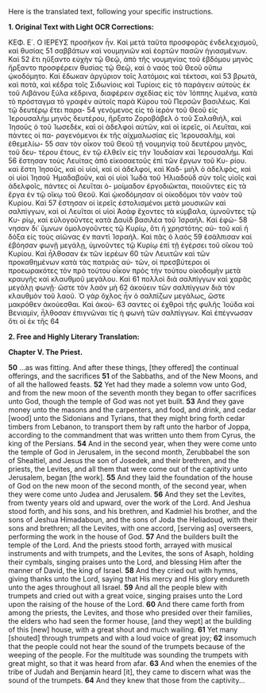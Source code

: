 Here is the translated text, following your specific instructions.

**1. Original Text with Light OCR Corrections:**

ΚΕΦ. Ε΄. Ο ΙΕΡΕΥΣ
προσῆκον ἦν. Καὶ μετὰ ταῦτα προσφορὰς ἐνδελεχισμοῦ, καὶ θυσίας 51
σαββάτων καὶ νουμηνιῶν καὶ ἑορτῶν πασῶν ἡγιασμένων. Καὶ 52
ἔτι ηὔξαντο εὐχὴν τῷ Θεῷ, ἀπὸ τῆς νουμηνίας τοῦ ἑβδόμου μηνὸς
ἤρξαντο προσφέρειν θυσίας τῷ Θεῷ, καὶ ὁ ναὸς τοῦ Θεοῦ οὔπω
ᾠκοδόμητο. Καὶ ἔδωκαν ἀργύριον τοῖς λατόμοις καὶ τέκτοσι, καὶ 53
βρωτά, καὶ ποτά, καὶ κέδρα τοῖς Σιδωνίοις καὶ Τυρίοις εἰς τὸ
παράγειν αὐτοὺς ἐκ τοῦ Λιβάνου ξύλα κέδρινα, διαφέρειν σχεδίας
εἰς τὸν Ἰόππης λιμένα, κατὰ τὸ πρόσταγμα τὸ γραφὲν αὐτοῖς
παρὰ Κύρου τοῦ Περσῶν βασιλέως. Καὶ τῷ δευτέρῳ ἔτει παρα- 54
γενόμενος εἰς τὸ ἱερὸν τοῦ Θεοῦ εἰς Ἱερουσαλὴμ μηνὸς δευτέρου,
ἤρξατο Ζοροβάβελ ὁ τοῦ Σαλαθιὴλ, καὶ Ἰησοῦς ὁ τοῦ Ἰωσεδὲκ,
καὶ οἱ ἀδελφοὶ αὐτῶν, καὶ οἱ ἱερεῖς, οἱ Λευῖται, καὶ πάντες οἱ πα-
ραγενόμενοι ἐκ τῆς αἰχμαλωσίας εἰς Ἱερουσαλὴμ, καὶ ἐθεμελίω- 55
σαν τὸν οἶκον τοῦ Θεοῦ τῇ νουμηνίᾳ τοῦ δευτέρου μηνὸς, τοῦ δευ-
τέρου ἔτους, ἐν τῷ ἐλθεῖν εἰς τὴν Ἰουδαίαν καὶ Ἱερουσαλήμ. Καὶ 56
ἔστησαν τοὺς Λευίτας ἀπὸ εἰκοσαετοῦς ἐπὶ τῶν ἔργων τοῦ Κυ-
ρίου. καὶ ἔστη Ἰησοῦς, καὶ οἱ υἱοὶ, καὶ οἱ ἀδελφοί, καὶ Καδ-
μιὴλ ὁ ἀδελφὸς, καὶ οἱ υἱοὶ Ἰησοῦ Ἡμαδαβοῦν, καὶ οἱ υἱοὶ Ἰωδὰ
τοῦ Ἡλιαδοὺδ σὺν τοῖς υἱοῖς καὶ ἀδελφοῖς, πάντες οἱ Λευῖται ὁ-
μοίμαδον ἐργοδιῶκται, ποιοῦντες εἰς τὰ ἔργα ἐν τῷ οἴκῳ τοῦ
Θεοῦ. Καὶ ᾠκοδόμησαν οἱ οἰκοδόμοι τὸν ναὸν τοῦ Κυρίου. Καὶ 57
ἔστησαν οἱ ἱερεῖς ἐστολισμένοι μετὰ μουσικῶν καὶ σαλπίγγων, καὶ
οἱ Λευῖται οἱ υἱοὶ Ἀσὰφ ἔχοντες τὰ κύμβαλα, ὑμνοῦντες τῷ Κυ-
ρίῳ, καὶ εὐλογοῦντες κατὰ Δαυὶδ βασιλέα τοῦ Ἰσραήλ. Καὶ ἐφώ- 58
νησαν δι᾽ ὕμνων ὁμολογοῦντες τῷ Κυρίῳ, ὅτι ἡ χρηστότης αὐ-
τοῦ καὶ ἡ δόξα εἰς τοὺς αἰῶνας ἐν παντὶ Ἰσραήλ. Καὶ πᾶς ὁ λαὸς 59
ἐσάλπισαν καὶ ἐβόησαν φωνῇ μεγάλῃ, ὑμνοῦντες τῷ Κυρίῳ
ἐπὶ τῇ ἐγέρσει τοῦ οἴκου τοῦ Κυρίου. Καὶ ἦλθοσαν ἐκ τῶν ἱερέων 60
τῶν Λευιτῶν καὶ τῶν προκαθημένων κατὰ τὰς πατριὰς αὐ-
τῶν, οἱ πρεσβύτεροι οἱ προεωρακότες τὸν πρὸ τούτου οἶκον πρὸς
τὴν τούτου οἰκοδομὴν μετὰ κραυγῆς καὶ κλαυθμοῦ μεγάλου. Καὶ 61
πολλοὶ διὰ σαλπίγγων καὶ χαρᾶς μεγάλῃ φωνῇ· ὥστε τὸν λαὸν μὴ 62
ἀκούειν τῶν σαλπίγγων διὰ τὸν κλαυθμὸν τοῦ λαοῦ. Ὁ γὰρ ὄχλος
ἦν ὁ σαλπίζων μεγάλως, ὥστε μακρόθεν ἀκούεσθαι. Καὶ ἀκού- 63
σαντες οἱ ἐχθροὶ τῆς φυλῆς Ἰούδα καὶ Βενιαμὶν, ἦλθοσαν ἐπιγνῶναι
τίς ἡ φωνὴ τῶν σαλπίγγων. Καὶ ἐπέγνωσαν ὅτι οἱ ἐκ τῆς 64

**2. Free and Highly Literary Translation:**

**Chapter V. The Priest.**

**50** ...as was fitting. And after these things, [they offered] the continual offerings, and the sacrifices
**51** of the Sabbaths, and of the New Moons, and of all the hallowed feasts.
**52** Yet had they made a solemn vow unto God, and from the new moon of the seventh month they began to offer sacrifices unto God, though the temple of God was not yet built.
**53** And they gave money unto the masons and the carpenters, and food, and drink, and cedar [wood] unto the Sidonians and Tyrians, that they might bring forth cedar timbers from Lebanon, to transport them by raft unto the harbor of Joppa, according to the commandment that was written unto them from Cyrus, the king of the Persians.
**54** And in the second year, when they were come unto the temple of God in Jerusalem, in the second month, Zerubbabel the son of Shealtiel, and Jesus the son of Josedek, and their brethren, and the priests, the Levites, and all them that were come out of the captivity unto Jerusalem, began [the work].
**55** And they laid the foundation of the house of God on the new moon of the second month, of the second year, when they were come unto Judea and Jerusalem.
**56** And they set the Levites, from twenty years old and upward, over the work of the Lord. And Jeshua stood forth, and his sons, and his brethren, and Kadmiel his brother, and the sons of Jeshua Himadaboun, and the sons of Joda the Heliadoud, with their sons and brethren; all the Levites, with one accord, [serving as] overseers, performing the work in the house of God.
**57** And the builders built the temple of the Lord. And the priests stood forth, arrayed with musical instruments and with trumpets, and the Levites, the sons of Asaph, holding their cymbals, singing praises unto the Lord, and blessing Him after the manner of David, the king of Israel.
**58** And they cried out with hymns, giving thanks unto the Lord, saying that His mercy and His glory endureth unto the ages throughout all Israel.
**59** And all the people blew with trumpets and cried out with a great voice, singing praises unto the Lord upon the raising of the house of the Lord.
**60** And there came forth from among the priests, the Levites, and those who presided over their families, the elders who had seen the former house, [and they wept] at the building of this [new] house, with a great shout and much wailing.
**61** Yet many [shouted] through trumpets and with a loud voice of great joy;
**62** insomuch that the people could not hear the sound of the trumpets because of the weeping of the people. For the multitude was sounding the trumpets with great might, so that it was heard from afar.
**63** And when the enemies of the tribe of Judah and Benjamin heard [it], they came to discern what was the sound of the trumpets.
**64** And they knew that those from the captivity...
